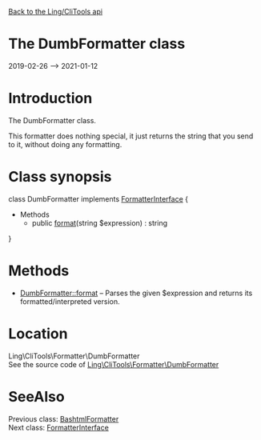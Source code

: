[Back to the Ling/CliTools api](https://github.com/lingtalfi/CliTools/blob/master/doc/api/Ling/CliTools.md)



The DumbFormatter class
================
2019-02-26 --> 2021-01-12






Introduction
============

The DumbFormatter class.

This formatter does nothing special, it just returns the string that you send to it,
without doing any formatting.



Class synopsis
==============


class <span class="pl-k">DumbFormatter</span> implements [FormatterInterface](https://github.com/lingtalfi/CliTools/blob/master/doc/api/Ling/CliTools/Formatter/FormatterInterface.md) {

- Methods
    - public [format](https://github.com/lingtalfi/CliTools/blob/master/doc/api/Ling/CliTools/Formatter/DumbFormatter/format.md)(string $expression) : string

}






Methods
==============

- [DumbFormatter::format](https://github.com/lingtalfi/CliTools/blob/master/doc/api/Ling/CliTools/Formatter/DumbFormatter/format.md) &ndash; Parses the given $expression and returns its formatted/interpreted version.





Location
=============
Ling\CliTools\Formatter\DumbFormatter<br>
See the source code of [Ling\CliTools\Formatter\DumbFormatter](https://github.com/lingtalfi/CliTools/blob/master/Formatter/DumbFormatter.php)



SeeAlso
==============
Previous class: [BashtmlFormatter](https://github.com/lingtalfi/CliTools/blob/master/doc/api/Ling/CliTools/Formatter/BashtmlFormatter.md)<br>Next class: [FormatterInterface](https://github.com/lingtalfi/CliTools/blob/master/doc/api/Ling/CliTools/Formatter/FormatterInterface.md)<br>
